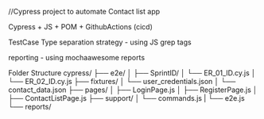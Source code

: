 //Cypress project to automate Contact list app

Cypress + JS + POM + GithubActions (cicd)

TestCase Type separation strategy - using JS grep tags

reporting - using mochaawesome reports

Folder Structure
cypress/
├── e2e/
│   ├── SprintID/
│       └── ER_01_ID.cy.js
│       └── ER_02_ID.cy.js 
├── fixtures/
│   └── user_credentials.json
│   └── contact_data.json
├── pages/
│   ├── LoginPage.js
│   ├── RegisterPage.js
│   ├── ContactListPage.js
├── support/
│   └── commands.js
|   └── e2e.js
└── reports/
